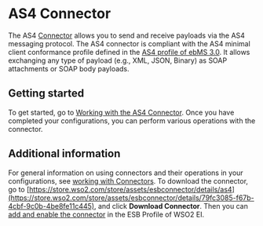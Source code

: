 # AS4 Connector

The AS4 [Connector](https://docs.wso2.com/display/EI611/Working+with+Connectors) allows you to send and receive payloads via the AS4 messaging protocol. The AS4 connector is compliant with the AS4 minimal client conformance profile defined in the [AS4 profile of ebMS 3.0](http://docs.oasis-open.org/ebxml-msg/ebms/v3.0/profiles/AS4-profile/v1.0/os/AS4-profile-v1.0-os.html). It allows exchanging any type of payload (e.g., XML, JSON, Binary) as SOAP attachments or SOAP body payloads.
## Getting started
To get started, go to [Working with the AS4 Connector](config.md). Once you have completed your configurations, you can perform various operations with the connector.

## Additional information
For general information on using connectors and their operations in your configurations, see [working with Connectors](https://docs.wso2.com/display/EI611/Working+with+Connectors). To download the connector, go to [https://store.wso2.com/store/assets/esbconnector/details/as4](https://store.wso2.com/store/assets/esbconnector/details/79fc3085-f67b-4cbf-9c0b-4be8fe11c445), and click **Download Connector**. Then you can [add and enable the connector](https://docs.wso2.com/display/EI611/Working+with+Connectors+via+the+Management+Console) in the ESB Profile of WSO2 EI.

